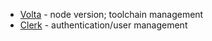- [Volta](https://volta.sh/) - node version; toolchain management
- [Clerk](https://clerk.com/) - authentication/user management
